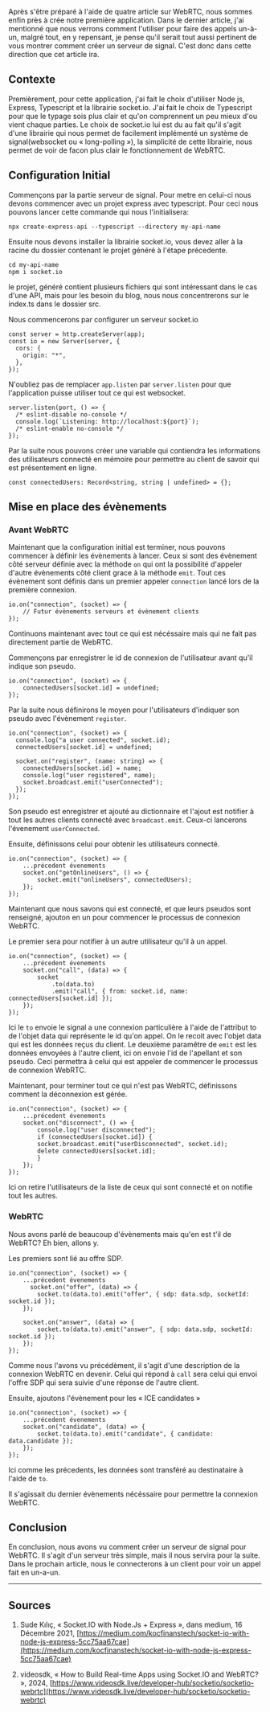 Après s'être préparé à l'aide de quatre article sur WebRTC, nous sommes enfin près à crée notre première application.
Dans le dernier article, j'ai mentionné que nous verrons comment l'utiliser pour faire des appels un-à-un, malgré tout, en y repensant, je pense qu'il serait tout aussi pertinent de vous montrer comment créer un serveur de signal. C'est donc dans cette direction que cet article ira.

## Contexte

Premièrement, pour cette application, j'ai fait le choix d'utiliser Node js, Express, Typescript et la librairie socket.io. J'ai fait le choix de Typescript pour que le typage sois plus clair et qu'on comprennent un peu mieux d'ou vient chaque parties. Le choix de socket.io lui est du au fait qu'il s'agit d'une librairie qui nous permet de facilement implémenté un système de signal(websocket ou « long-polling »), la simplicité de cette librairie, nous permet de voir de facon plus clair le fonctionnement de WebRTC.

## Configuration Initial

Commençons par la partie serveur de signal. Pour metre en celui-ci nous devons commencer avec un projet express avec typescript. Pour ceci nous pouvons lancer cette commande qui nous l'initialisera:

```
npx create-express-api --typescript --directory my-api-name
```

Ensuite nous devons installer la librairie socket.io, vous devez aller à la racine du dossier contenant le projet généré à l'étape précedente.

```
cd my-api-name
npm i socket.io
```

le projet, généré contient plusieurs fichiers qui sont intéressant dans le cas d'une API, mais pour les besoin du blog, nous nous concentrerons sur le index.ts dans le dossier src.

Nous commencerons par configurer un serveur socket.io

```
const server = http.createServer(app);
const io = new Server(server, {
  cors: {
    origin: "*",
  },
});
```

N'oubliez pas de remplacer `app.listen` par `server.listen` pour que l'application puisse utiliser tout ce qui est websocket.

```
server.listen(port, () => {
  /* eslint-disable no-console */
  console.log(`Listening: http://localhost:${port}`);
  /* eslint-enable no-console */
});
```

Par la suite nous pouvons créer une variable qui contiendra les informations des utilisateurs connecté en mémoire pour permettre au client de savoir qui est présentement en ligne.

```
const connectedUsers: Record<string, string | undefined> = {};
```

## Mise en place des évènements

### Avant WebRTC

Maintenant que la configuration initial est terminer, nous pouvons commencer à définir les évènements à lancer. Ceux si sont des évènement côté serveur définie avec la méthode `on` qui ont la possibilité d'appeler d'autre évènements côté client grace à la méthode `emit`. Tout ces évènement sont définis dans un premier appeler `connection` lancé lors de la première connexion.

```
io.on("connection", (socket) => {
    // Futur évènements serveurs et évènement clients
});
```

Continuons maintenant avec tout ce qui est nécéssaire mais qui ne fait pas directement partie de WebRTC.

Commençons par enregistrer le id de connexion de l'utilisateur avant qu'il indique son pseudo.

```
io.on("connection", (socket) => {
    connectedUsers[socket.id] = undefined;
});
```

Par la suite nous définirons le moyen pour l'utilisateurs d'indiquer son pseudo avec l'évènement `register`.

```
io.on("connection", (socket) => {
  console.log("a user connected", socket.id);
  connectedUsers[socket.id] = undefined;

  socket.on("register", (name: string) => {
    connectedUsers[socket.id] = name;
    console.log("user registered", name);
    socket.broadcast.emit("userConnected");
  });
});
```

Son pseudo est enregistrer et ajouté au dictionnaire et l'ajout est notifier à tout les autres clients connecté avec `broadcast.emit`. Ceux-ci lancerons l'évenement `userConnected`.

Ensuite, définissons celui pour obtenir les utilisateurs connecté.

```
io.on("connection", (socket) => {
    ...précedent évenements
    socket.on("getOnlineUsers", () => {
        socket.emit("onlineUsers", connectedUsers);
    });
});
```

Maintenant que nous savons qui est connecté, et que leurs pseudos sont renseigné, ajouton en un pour commencer le processus de connexion WebRTC.

Le premier sera pour notifier à un autre utilisateur qu'il à un appel.

```
io.on("connection", (socket) => {
    ...précedent évenements
    socket.on("call", (data) => {
        socket
            .to(data.to)
            .emit("call", { from: socket.id, name: connectedUsers[socket.id] });
    });
});
```

Ici le `to` envoie le signal a une connexion particulière à l'aide de l'attribut to de l'objet data qui représente le id qu'on appel. On le recoit avec l'objet data qui est les données reçus du client. Le deuxième paramêtre de `emit` est les données envoyées à l'autre client, ici on envoie l'id de l'apellant et son pseudo. Ceci permettra à celui qui est appeler de commencer le processus de connexion WebRTC.

Maintenant, pour terminer tout ce qui n'est pas WebRTC, définissons comment la déconnexion est gérée.

```
io.on("connection", (socket) => {
    ...précedent évenements
    socket.on("disconnect", () => {
        console.log("user disconnected");
        if (connectedUsers[socket.id]) {
        socket.broadcast.emit("userDisconnected", socket.id);
        delete connectedUsers[socket.id];
        }
    });
});
```

Ici on retire l'utilisateurs de la liste de ceux qui sont connecté et on notifie tout les autres.

### WebRTC

Nous avons parlé de beaucoup d'évènements mais qu'en est t'il de WebRTC? Eh bien, allons y.

Les premiers sont lié au offre SDP.

```
io.on("connection", (socket) => {
    ...précedent évenements
      socket.on("offer", (data) => {
        socket.to(data.to).emit("offer", { sdp: data.sdp, socketId: socket.id });
    });

    socket.on("answer", (data) => {
        socket.to(data.to).emit("answer", { sdp: data.sdp, socketId: socket.id });
    });
});
```

Comme nous l'avons vu précédèment, il s'agit d'une description de la connexion WebRTC en devenir. Celui qui répond à `call` sera celui qui envoi l'offre SDP qui sera suivie d'une réponse de l'autre client.

Ensuite, ajoutons l'évènement pour les « ICE candidates »

```
io.on("connection", (socket) => {
    ...précedent évenements
    socket.on("candidate", (data) => {
        socket.to(data.to).emit("candidate", { candidate: data.candidate });
    });
});
```

Ici comme les précedents, les données sont transféré au destinataire à l'aide de `to`.

Il s'agissait du dernier évènements nécéssaire pour permettre la connexion WebRTC.

## Conclusion

En conclusion, nous avons vu comment créer un serveur de signal pour WebRTC. Il s'agit d'un serveur très simple, mais il nous servira pour la suite. Dans le prochain article, nous le connecterons à un client pour voir un appel fait en un-a-un.

---

## Sources

1. Sude Kılıç, « Socket.IO with Node.Js + Express », dans medium, 16 Décembre 2021, [https://medium.com/kocfinanstech/socket-io-with-node-js-express-5cc75aa67cae](https://medium.com/kocfinanstech/socket-io-with-node-js-express-5cc75aa67cae)

2. videosdk, « How to Build Real-time Apps using Socket.IO and WebRTC? », 2024, [https://www.videosdk.live/developer-hub/socketio/socketio-webrtc](https://www.videosdk.live/developer-hub/socketio/socketio-webrtc)

